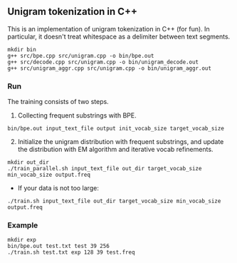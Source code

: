 ## Unigram tokenization in C++

This is an implementation of unigram tokenization in C++ (for fun). In particular, it doesn't treat whitespace as a delimiter between text segments.




```
mkdir bin
g++ src/bpe.cpp src/unigram.cpp -o bin/bpe.out
g++ src/decode.cpp src/unigram.cpp -o bin/unigram_decode.out
g++ src/unigram_aggr.cpp src/unigram.cpp -o bin/unigram_aggr.out
```

### Run

The training consists of two steps.

1. Collecting frequent substrings with BPE.
```
bin/bpe.out input_text_file output init_vocab_size target_vocab_size
```
2. Initialize the unigram distribution with frequent substrings, and update the distribution with EM algorithm and 
iterative vocab refinements.
```
mkdir out_dir
./train_parallel.sh input_text_file out_dir target_vocab_size min_vocab_size output.freq
```
- If your data is not too large:
```
./train.sh input_text_file out_dir target_vocab_size min_vocab_size output.freq
```


### Example
```
mkdir exp
bin/bpe.out test.txt test 39 256
./train.sh test.txt exp 128 39 test.freq
```
